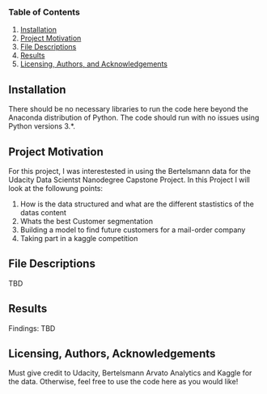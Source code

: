 
### Table of Contents

1. [Installation](#installation)
2. [Project Motivation](#motivation)
3. [File Descriptions](#files)
4. [Results](#results)
5. [Licensing, Authors, and Acknowledgements](#licensing)

## Installation <a name="installation"></a>

There should be no necessary libraries to run the code here beyond the Anaconda distribution of Python.  The code should run with no issues using Python versions 3.*.

## Project Motivation<a name="motivation"></a>

For this project, I was interestested in using the Bertelsmann data for the Udacity Data Scientst Nanodegree Capstone Project. In this Project I will look at the followung points:

1. How is the data structured and what are the different stastistics of the datas content
2. Whats the best Customer segmentation
3. Building a model to find future customers for a mail-order company
4. Taking part in a kaggle competition


## File Descriptions <a name="files"></a>

TBD

## Results<a name="results"></a>

Findings:
TBD

## Licensing, Authors, Acknowledgements<a name="licensing"></a>

Must give credit to Udacity, Bertelsmann Arvato Analytics and Kaggle for the data. Otherwise, feel free to use the code here as you would like! 
